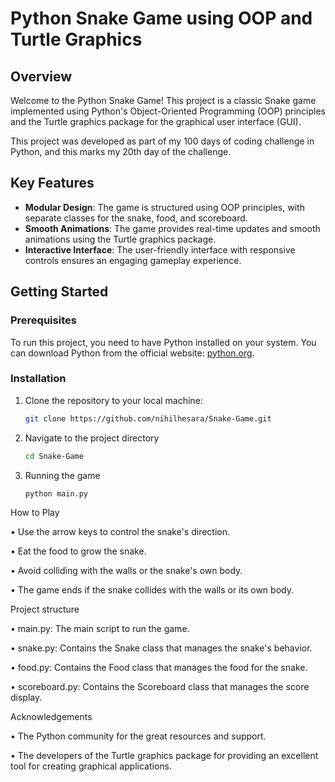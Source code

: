 # Python Snake Game using OOP and Turtle Graphics

## Overview

Welcome to the Python Snake Game! This project is a classic Snake game implemented using Python's Object-Oriented Programming (OOP) principles and the Turtle graphics package for the graphical user interface (GUI).

This project was developed as part of my 100 days of coding challenge in Python, and this marks my 20th day of the challenge.

## Key Features

- **Modular Design**: The game is structured using OOP principles, with separate classes for the snake, food, and scoreboard.
- **Smooth Animations**: The game provides real-time updates and smooth animations using the Turtle graphics package.
- **Interactive Interface**: The user-friendly interface with responsive controls ensures an engaging gameplay experience.

## Getting Started

### Prerequisites

To run this project, you need to have Python installed on your system. You can download Python from the official website: [python.org](https://www.python.org/).

### Installation

1. Clone the repository to your local machine:

   ```bash
   git clone https://github.com/nihilhesara/Snake-Game.git
   
2. Navigate to the project directory

   ```bash
   cd Snake-Game

4. Running the game

   ```bash
   python main.py

How to Play

• Use the arrow keys to control the snake's direction.

• Eat the food to grow the snake.

• Avoid colliding with the walls or the snake's own body.

• The game ends if the snake collides with the walls or its own body.


Project structure 

• main.py: The main script to run the game.

• snake.py: Contains the Snake class that manages the snake's behavior.

• food.py: Contains the Food class that manages the food for the snake.

• scoreboard.py: Contains the Scoreboard class that manages the score display.


Acknowledgements

• The Python community for the great resources and support.

• The developers of the Turtle graphics package for providing an excellent tool for creating graphical applications.
